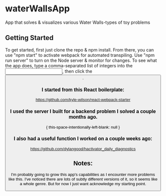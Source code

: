 # waterWallsApp
App that solves &amp; visualizes various Water Walls-types of toy problems

## Getting Started
To get started, first just clone the repo & npm install.
From there, you can use "npm start" to activate webpack for automated transpiling.
Use "npm run server" to turn on the Node server & monitor for changes.
To see what the app does, type a comma-separated list of integers into the <input>, then click the <button>.

### I started from this React boilerplate:
https://github.com/kyle-wilson/react-webpack-starter
### I used the server I built for a backend problem I solved a couple months ago.
{ this-space-intentionally-left-blank: null }
### I also had a useful function I worked on a couple weeks ago:
https://github.com/dylangood/hactivator_daily_diagnostics

## Notes:
I'm probably going to grow this app's capabilities as I encounter more problems like this.
I've noticed there are lots of subtly different versions of it, so it seems like a whole genre.
But for now I just want acknowledge my starting point.
